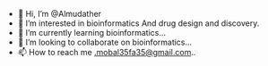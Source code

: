 - 👋 Hi, I’m @Almudather
- 👀 I’m interested in bioinformatics
And drug design and discovery.
- 🌱 I’m currently learning bioinformatics...
- 💞️ I’m looking to collaborate on bioinformatics...
- 📫 How to reach me .mobal35fa35@gmail.com..

<!---
Almudather/Almudather is a ✨ special ✨ repository because its `README.md` (this file) appears on your GitHub profile.
You can click the Preview link to take a look at your changes.
--->
